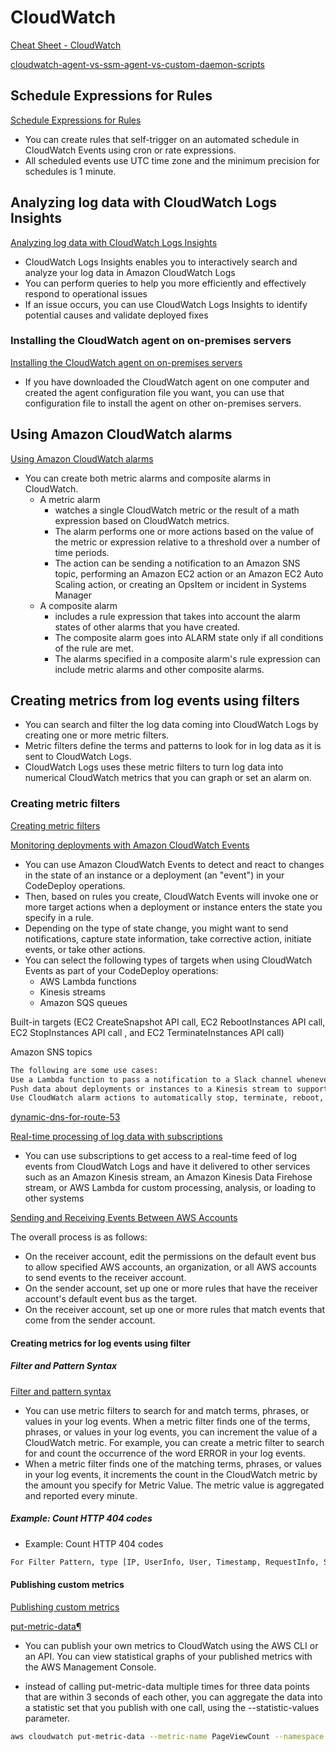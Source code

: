 # CloudWatch

[Cheat Sheet - CloudWatch](https://tutorialsdojo.com/amazon-cloudwatch)

[cloudwatch-agent-vs-ssm-agent-vs-custom-daemon-scripts](https://tutorialsdojo.com/cloudwatch-agent-vs-ssm-agent-vs-custom-daemon-scripts)

## Schedule Expressions for Rules

[Schedule Expressions for Rules](https://docs.aws.amazon.com/AmazonCloudWatch/latest/events/ScheduledEvents.html)

- You can create rules that self-trigger on an automated schedule in CloudWatch Events using cron or rate expressions. 
- All scheduled events use UTC time zone and the minimum precision for schedules is 1 minute.

## Analyzing log data with CloudWatch Logs Insights

[Analyzing log data with CloudWatch Logs Insights](https://docs.aws.amazon.com/AmazonCloudWatch/latest/logs/AnalyzingLogData.html)

- CloudWatch Logs Insights enables you to interactively search and analyze your log data in Amazon CloudWatch Logs
- You can perform queries to help you more efficiently and effectively respond to operational issues
-  If an issue occurs, you can use CloudWatch Logs Insights to identify potential causes and validate deployed fixes


### Installing the CloudWatch agent on on-premises servers

[Installing the CloudWatch agent on on-premises servers](https://docs.aws.amazon.com/AmazonCloudWatch/latest/monitoring/install-CloudWatch-Agent-on-premise.html)

- If you have downloaded the CloudWatch agent on one computer and created the agent configuration file you want, you can use that configuration file to install the agent on other on-premises servers.

## Using Amazon CloudWatch alarms

[Using Amazon CloudWatch alarms](https://docs.aws.amazon.com/AmazonCloudWatch/latest/monitoring/AlarmThatSendsEmail.html)

- You can create both metric alarms and composite alarms in CloudWatch.
  - A metric alarm 
    - watches a single CloudWatch metric or the result of a math expression based on CloudWatch metrics. 
    - The alarm performs one or more actions based on the value of the metric or expression relative to a threshold over a number of time periods. 
    - The action can be sending a notification to an Amazon SNS topic, performing an Amazon EC2 action or an Amazon EC2 Auto Scaling action, or creating an OpsItem or incident in Systems Manager
  - A composite alarm 
    - includes a rule expression that takes into account the alarm states of other alarms that you have created. 
    - The composite alarm goes into ALARM state only if all conditions of the rule are met. 
    - The alarms specified in a composite alarm's rule expression can include metric alarms and other composite alarms.


## Creating metrics from log events using filters

- You can search and filter the log data coming into CloudWatch Logs by creating one or more metric filters. 
- Metric filters define the terms and patterns to look for in log data as it is sent to CloudWatch Logs. 
- CloudWatch Logs uses these metric filters to turn log data into numerical CloudWatch metrics that you can graph or set an alarm on.

### Creating metric filters

[Creating metric filters](https://docs.aws.amazon.com/AmazonCloudWatch/latest/logs/MonitoringPolicyExamples.html)



[Monitoring deployments with Amazon CloudWatch Events](https://docs.aws.amazon.com/codedeploy/latest/userguide/monitoring-cloudwatch-events.html)


- You can use Amazon CloudWatch Events to detect and react to changes in the state of an instance or a deployment (an "event") in your CodeDeploy operations. 
- Then, based on rules you create, CloudWatch Events will invoke one or more target actions when a deployment or instance enters the state you specify in a rule. 
- Depending on the type of state change, you might want to send notifications, capture state information, take corrective action, initiate events, or take other actions. 
- You can select the following types of targets when using CloudWatch Events as part of your CodeDeploy operations:
  - AWS Lambda functions
  - Kinesis streams
  - Amazon SQS queues
  
Built-in targets (EC2 CreateSnapshot API call, EC2 RebootInstances API call, EC2 StopInstances API call , and EC2 TerminateInstances API call)

Amazon SNS topics


```bash
The following are some use cases:
Use a Lambda function to pass a notification to a Slack channel whenever deployments fail.
Push data about deployments or instances to a Kinesis stream to support comprehensive, real-time status monitoring.
Use CloudWatch alarm actions to automatically stop, terminate, reboot, or recover Amazon EC2 instances when a deployment or instance event you specify occurs.
```

[dynamic-dns-for-route-53](https://aws.amazon.com/blogs/compute/building-a-dynamic-dns-for-route-53-using-cloudwatch-events-and-lambda/)

[Real-time processing of log data with subscriptions](https://docs.aws.amazon.com/AmazonCloudWatch/latest/logs/Subscriptions.html)

- You can use subscriptions to get access to a real-time feed of log events from CloudWatch Logs and have it delivered to other services such as an Amazon Kinesis stream, an Amazon Kinesis Data Firehose stream, or AWS Lambda for custom processing, analysis, or loading to other systems

[Sending and Receiving Events Between AWS Accounts](https://docs.aws.amazon.com/AmazonCloudWatch/latest/events/CloudWatchEvents-CrossAccountEventDelivery.html)


The overall process is as follows:

- On the receiver account, edit the permissions on the default event bus to allow specified AWS accounts, an organization, or all AWS accounts to send events to the receiver account.
- On the sender account, set up one or more rules that have the receiver account's default event bus as the target.
- On the receiver account, set up one or more rules that match events that come from the sender account.


#### Creating metrics for log events using filter

##### Filter and Pattern Syntax

[Filter and pattern syntax](https://docs.aws.amazon.com/AmazonCloudWatch/latest/logs/FilterAndPatternSyntax.html)

- You can use metric filters to search for and match terms, phrases, or values in your log events. When a metric filter finds one of the terms, phrases, or values in your log events, you can increment the value of a CloudWatch metric. For example, you can create a metric filter to search for and count the occurrence of the word ERROR in your log events.
- When a metric filter finds one of the matching terms, phrases, or values in your log events, it increments the count in the CloudWatch metric by the amount you specify for Metric Value. The metric value is aggregated and reported every minute.

##### Example: Count HTTP 404 codes

- Example: Count HTTP 404 codes
```bash
For Filter Pattern, type [IP, UserInfo, User, Timestamp, RequestInfo, StatusCode=404, Bytes]. 
```


#### Publishing custom metrics

[Publishing custom metrics](https://docs.aws.amazon.com/AmazonCloudWatch/latest/monitoring/publishingMetrics.html)

[put-metric-data¶](https://docs.aws.amazon.com/cli/latest/reference/cloudwatch/put-metric-data.html)

- You can publish your own metrics to CloudWatch using the AWS CLI or an API. You can view statistical graphs of your published metrics with the AWS Management Console.

- instead of calling put-metric-data multiple times for three data points that are within 3 seconds of each other, you can aggregate the data into a statistic set that you publish with one call, using the --statistic-values parameter.

```bash
aws cloudwatch put-metric-data --metric-name PageViewCount --namespace MyService --statistic-values Sum=11,Minimum=2,Maximum=5,SampleCount=3 --timestamp 2016-10-14T12:00:00.000Z
```
